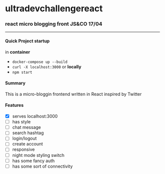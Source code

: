 # ultradevchallengereact

### react micro blogging front JS&CO 17/04
---

#### Quick Project startup
in **container**  
- `docker-compose up --build`
- `curl -X localhost:3000`
or **locally**  
- `npm start`

#### Summary
This is a micro-bloggin frontend written in React inspired by Twitter

#### Features
-[x] serves localhost:3000
-[ ] has style
-[ ] chat message
-[ ] search hashtag
-[ ] login/logout
-[ ] create account
-[ ] responsive
-[ ] night mode styling switch
-[ ] has some fancy auth
-[ ] has some sort of connectivity